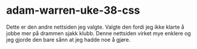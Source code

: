 ﻿# adam-warren-uke-38-css
Dette er den andre nettsiden jeg valgte. Valgte den fordi jeg ikke klarte å jobbe mer på drammen sjakk klubb. Denne nettsiden virket mye enklere og jeg gjorde den bare sånn at jeg hadde noe å gjøre.
